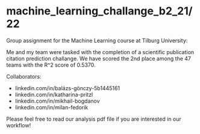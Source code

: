 # machine_learning_challange_b2_21/22
Group assignment for the Machine Learning course at Tilburg University:

Me and my team were tasked with the completion of a scientific publication citation prediction challange. We have scored the 2nd place among the 47 teams with the R^2 score of 0.5370.

Collaborators:
- linkedin.com/in/balázs-gönczy-5b1445161
- linkedin.com/in/katharina-pritzl
- linkedin.com/in/mikhail-bogdanov
- linkedin.com/in/milan-fedorik

Please feel free to read our analysis pdf file if you are interested in our workflow!
